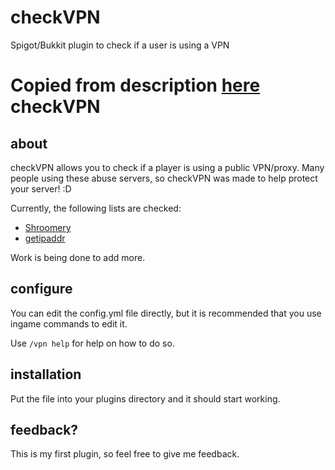 # checkVPN
Spigot/Bukkit plugin to check if a user is using a VPN

Copied from description [here](http://www.spigotmc.org/resources/checkvpn.6701/)
checkVPN
===
about
---
checkVPN allows you to check if a player is using a public VPN/proxy.
Many people using these abuse servers, so checkVPN was made to help protect your server! :D

Currently, the following lists are checked:
 - [Shroomery](http://www.shroomery.org)
 - [getipaddr](http://check.getipaddr.net)

Work is being done to add more.

configure
---

You can edit the config.yml file directly, but it is recommended that you use ingame commands to edit it.

Use ```/vpn help``` for help on how to do so.

installation
---
Put the file into your plugins directory and it should start working.

feedback?
---
This is my first plugin, so feel free to give me feedback.
